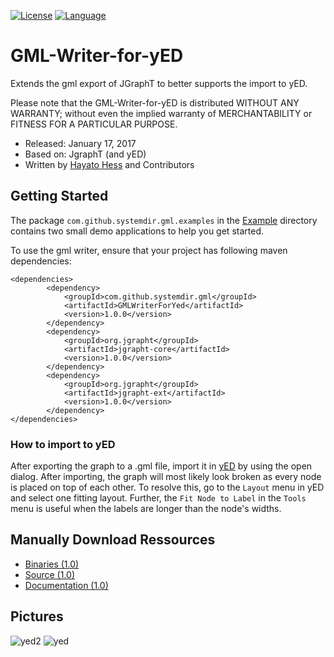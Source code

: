 [![License](https://img.shields.io/badge/license-LGPL%202.1-blue.svg)](http://www.gnu.org/licenses/lgpl-2.1.html) [![Language](http://img.shields.io/badge/language-java-brightgreen.svg)](https://www.java.com/)
# GML-Writer-for-yED
Extends the gml export of JGraphT to better supports the import to yED.

Please note that the GML-Writer-for-yED is distributed WITHOUT ANY WARRANTY; without even the implied warranty of MERCHANTABILITY or FITNESS FOR A PARTICULAR PURPOSE.

* Released: January 17, 2017
* Based on: JgraphT (and yED)
* Written by [Hayato Hess](mailto:hayato.hess@gmail.com) and Contributors

## Getting Started ##
The package `com.github.systemdir.gml.examples` in the [Example](https://github.com/Systemdir/GML-Writer-for-yED/tree/master/Example/src/com/github/systemdir/gml/examples) directory contains two small demo applications to help you get started. 

To use the gml writer, ensure that your project has following maven dependencies:
```
<dependencies>
        <dependency>
            <groupId>com.github.systemdir.gml</groupId>
            <artifactId>GMLWriterForYed</artifactId>
            <version>1.0.0</version>
        </dependency>
        <dependency>
            <groupId>org.jgrapht</groupId>
            <artifactId>jgrapht-core</artifactId>
            <version>1.0.0</version>
        </dependency>
        <dependency>
            <groupId>org.jgrapht</groupId>
            <artifactId>jgrapht-ext</artifactId>
            <version>1.0.0</version>
        </dependency>
</dependencies>
```

### How to import to yED 
After exporting the graph to a .gml file, import it in [yED](https://www.yworks.com/products/yed) by using the open dialog. After importing, the graph will most likely look broken as every node is placed on top of each other. To resolve this, go to the `Layout` menu in yED and select one fitting layout. Further, the `Fit Node to Label` in the `Tools` menu is useful when the labels are longer than the node's widths.

## Manually Download Ressources ##
* [Binaries (1.0)](https://hayato-hess.de/files/GmlWriter/GMLWriterForYed-1.0.0.jar)
* [Source (1.0)](https://hayato-hess.de/files/GmlWriter/GMLWriterForYed-1.0.0-sources.jar)
* [Documentation (1.0)](https://hayato-hess.de/files/GmlWriter/GMLWriterForYed-1.0.0-javadoc.jar)

## Pictures ##
![yed2](http://hayato-hess.de/pictures/yED/YED2.jpg)
![yed](http://hayato-hess.de/pictures/yED/YED1cpy.jpg)
